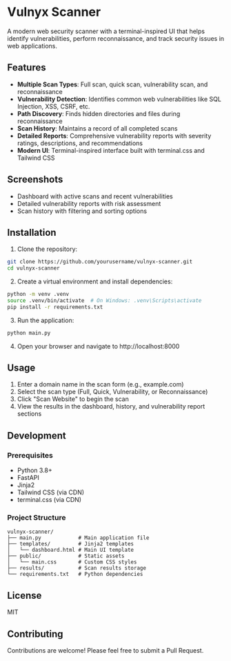 # Vulnyx Scanner

A modern web security scanner with a terminal-inspired UI that helps identify vulnerabilities, perform reconnaissance, and track security issues in web applications.

## Features

- **Multiple Scan Types**: Full scan, quick scan, vulnerability scan, and reconnaissance
- **Vulnerability Detection**: Identifies common web vulnerabilities like SQL Injection, XSS, CSRF, etc.
- **Path Discovery**: Finds hidden directories and files during reconnaissance
- **Scan History**: Maintains a record of all completed scans
- **Detailed Reports**: Comprehensive vulnerability reports with severity ratings, descriptions, and recommendations
- **Modern UI**: Terminal-inspired interface built with terminal.css and Tailwind CSS

## Screenshots

- Dashboard with active scans and recent vulnerabilities
- Detailed vulnerability reports with risk assessment
- Scan history with filtering and sorting options

## Installation

1. Clone the repository:
```bash
git clone https://github.com/yourusername/vulnyx-scanner.git
cd vulnyx-scanner
```

2. Create a virtual environment and install dependencies:
```bash
python -m venv .venv
source .venv/bin/activate  # On Windows: .venv\Scripts\activate
pip install -r requirements.txt
```

3. Run the application:
```bash
python main.py
```

4. Open your browser and navigate to http://localhost:8000

## Usage

1. Enter a domain name in the scan form (e.g., example.com)
2. Select the scan type (Full, Quick, Vulnerability, or Reconnaissance)
3. Click "Scan Website" to begin the scan
4. View the results in the dashboard, history, and vulnerability report sections

## Development

### Prerequisites

- Python 3.8+
- FastAPI
- Jinja2
- Tailwind CSS (via CDN)
- terminal.css (via CDN)

### Project Structure

```
vulnyx-scanner/
├── main.py            # Main application file
├── templates/         # Jinja2 templates
│   └── dashboard.html # Main UI template
├── public/            # Static assets
│   └── main.css       # Custom CSS styles
├── results/           # Scan results storage
└── requirements.txt   # Python dependencies
```

## License

MIT

## Contributing

Contributions are welcome! Please feel free to submit a Pull Request.
